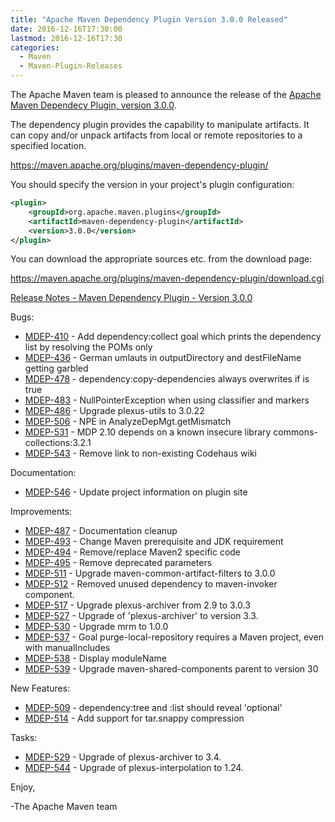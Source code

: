 ```yaml
---
title: "Apache Maven Dependency Plugin Version 3.0.0 Released"
date: 2016-12-16T17:30:00
lastmod: 2016-12-16T17:30
categories:
  - Maven
  - Maven-Plugin-Releases
---
```

The Apache Maven team is pleased to announce the release of the 
[Apache Maven Dependecy Plugin, version 3.0.0](https://maven.apache.org/plugins/maven-dependency-plugin/).

The dependency plugin provides the capability to manipulate artifacts. It
can copy and/or unpack artifacts from local or remote repositories to a
specified location.

https://maven.apache.org/plugins/maven-dependency-plugin/

You should specify the version in your project's plugin configuration:

```xml
<plugin>
    <groupId>org.apache.maven.plugins</groupId>
    <artifactId>maven-dependency-plugin</artifactId>
    <version>3.0.0</version>
</plugin>
``` 

You can download the appropriate sources etc. from the download page:

https://maven.apache.org/plugins/maven-dependency-plugin/download.cgi


<!-- more -->

[Release Notes - Maven Dependency Plugin - Version 3.0.0](https://issues.apache.org/jira/secure/ReleaseNote.jspa?projectId=12317227&version=12330458)

Bugs:

 * [MDEP-410](https://issues.apache.org/jira/browse/MDEP-410) - Add dependency:collect goal which prints the dependency list by resolving the POMs only
 * [MDEP-436](https://issues.apache.org/jira/browse/MDEP-436) - German umlauts in outputDirectory and destFileName getting garbled
 * [MDEP-478](https://issues.apache.org/jira/browse/MDEP-478) - dependency:copy-dependencies always overwrites if <prependGroupId> is true
 * [MDEP-483](https://issues.apache.org/jira/browse/MDEP-483) - NullPointerException when using classifier and markers
 * [MDEP-486](https://issues.apache.org/jira/browse/MDEP-486) - Upgrade plexus-utils to 3.0.22
 * [MDEP-506](https://issues.apache.org/jira/browse/MDEP-506) - NPE in AnalyzeDepMgt.getMismatch
 * [MDEP-531](https://issues.apache.org/jira/browse/MDEP-531) - MDP 2.10 depends on a known insecure library commons-collections:3.2.1
 * [MDEP-543](https://issues.apache.org/jira/browse/MDEP-543) - Remove link to non-existing Codehaus wiki

Documentation:

 * [MDEP-546](https://issues.apache.org/jira/browse/MDEP-546) - Update project information on plugin site

Improvements:

 * [MDEP-487](https://issues.apache.org/jira/browse/MDEP-487) - Documentation cleanup
 * [MDEP-493](https://issues.apache.org/jira/browse/MDEP-493) - Change Maven prerequisite and JDK requirement
 * [MDEP-494](https://issues.apache.org/jira/browse/MDEP-494) - Remove/replace Maven2 specific code
 * [MDEP-495](https://issues.apache.org/jira/browse/MDEP-495) - Remove deprecated parameters
 * [MDEP-511](https://issues.apache.org/jira/browse/MDEP-511) - Upgrade maven-common-artifact-filters to 3.0.0
 * [MDEP-512](https://issues.apache.org/jira/browse/MDEP-512) - Removed unused dependency to maven-invoker component.
 * [MDEP-517](https://issues.apache.org/jira/browse/MDEP-517) - Upgrade plexus-archiver from 2.9 to 3.0.3
 * [MDEP-527](https://issues.apache.org/jira/browse/MDEP-527) - Upgrade of 'plexus-archiver' to version 3.3.
 * [MDEP-530](https://issues.apache.org/jira/browse/MDEP-530) - Upgrade mrm to 1.0.0
 * [MDEP-537](https://issues.apache.org/jira/browse/MDEP-537) - Goal purge-local-repository requires a Maven project, even with manualIncludes
 * [MDEP-538](https://issues.apache.org/jira/browse/MDEP-538) - Display moduleName
 * [MDEP-539](https://issues.apache.org/jira/browse/MDEP-539) - Upgrade maven-shared-components parent to version 30

New Features:

 * [MDEP-509](https://issues.apache.org/jira/browse/MDEP-509) - dependency:tree and :list should reveal 'optional'
 * [MDEP-514](https://issues.apache.org/jira/browse/MDEP-514) - Add support for tar.snappy compression

Tasks:

 * [MDEP-529](https://issues.apache.org/jira/browse/MDEP-529) - Upgrade of plexus-archiver to 3.4.
 * [MDEP-544](https://issues.apache.org/jira/browse/MDEP-544) - Upgrade of plexus-interpolation to 1.24.

Enjoy,

-The Apache Maven team

